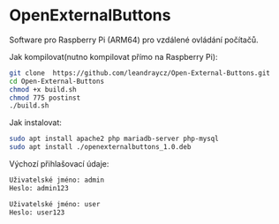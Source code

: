 # OpenExternalButtons
Software pro Raspberry Pi (ARM64) pro vzdálené ovládání počítačů.

Jak kompilovat(nutno kompilovat přímo na Raspberry Pi):
```sh
git clone  https://github.com/leandraycz/Open-External-Buttons.git
cd Open-External-Buttons
chmod +x build.sh
chmod 775 postinst
./build.sh
```

Jak instalovat:
```sh
sudo apt install apache2 php mariadb-server php-mysql
sudo apt install ./openexternalbuttons_1.0.deb
```

Výchozí přihlašovací údaje:
```txt
Uživatelské jméno: admin 
Heslo: admin123

Uživatelské jméno: user
Heslo: user123
```
